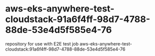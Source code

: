 # aws-eks-anywhere-test-cloudstack-91a6f4ff-98d7-4788-88de-53e4d5f585e4-76
repository for use with E2E test job aws-eks-anywhere-test-cloudstack:91a6f4ff-98d7-4788-88de-53e4d5f585e4-76
